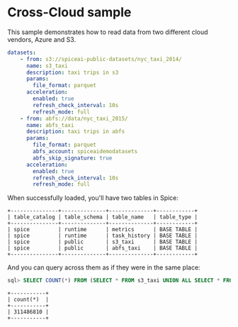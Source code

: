 # Cross-Cloud sample

This sample demonstrates how to read data from two different cloud vendors, Azure and S3.

```yaml
datasets:
    - from: s3://spiceai-public-datasets/nyc_taxi_2014/
      name: s3_taxi
      description: taxi trips in s3
      params:
        file_format: parquet
      acceleration:
        enabled: true
        refresh_check_interval: 10s
        refresh_mode: full
    - from: abfs://data/nyc_taxi_2015/
      name: abfs_taxi
      description: taxi trips in abfs
      params:
        file_format: parquet
        abfs_account: spiceaidemodatasets
        abfs_skip_signature: true
      acceleration:
        enabled: true
        refresh_check_interval: 10s
        refresh_mode: full
```

When successfully loaded, you'll have two tables in Spice:

```shell
+---------------+--------------+--------------+------------+
| table_catalog | table_schema | table_name   | table_type |
+---------------+--------------+--------------+------------+
| spice         | runtime      | metrics      | BASE TABLE |
| spice         | runtime      | task_history | BASE TABLE |
| spice         | public       | s3_taxi      | BASE TABLE |
| spice         | public       | abfs_taxi    | BASE TABLE |
+---------------+--------------+--------------+------------+
```

And you can query across them as if they were in the same place:

```sql
sql> SELECT COUNT(*) FROM (SELECT * FROM s3_taxi UNION ALL SELECT * FROM abfs_taxi);
```

```shell
+-----------+
| count(*)  |
+-----------+
| 311486810 |
+-----------+
```